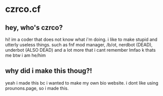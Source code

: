 # czrco.cf
## hey, who's czrco?
hi! im a coder that does not know what i'm doing.
i like to make stupid and utterly useless things.
such as fnf mod manager, /b/ot, nerdbot (DEAD), underbot (ALSO DEAD) and a lot more that i cant remember lmfao
k thats me btw i am he/him

## why did i make this thoug?!
yeah i made this bc i wanted to make my own bio website. i dont like using prounons.page, so i made this.